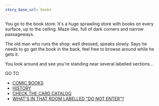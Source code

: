 ```yaml
---
story_base_url: books
---
```


You go to the book store. It's a huge sprawling store with books on every surface, up to the ceiling. Maze-like, full of dark corners and narrow passageways.

The old man who runs the shop: well dressed, speaks slowly. Says he needs to go get the book in the back, feel free to browse around while he gets it.

You look around and see you're standing near several labelled sections...

GO TO
* [COMIC BOOKS](6)
* [HISTORY](7)
* [CHECK THE CARD CATALOG](7a)
* [WHAT'S IN THAT ROOM LABELLED "DO NOT ENTER"?](8)

